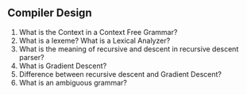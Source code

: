 ## Compiler Design
1. What is the Context in a Context Free Grammar?
2. What is a lexeme? What is a Lexical Analyzer?
3. What is the meaning of recursive and descent in recursive descent parser?
4. What is Gradient Descent?
5. Difference between recursive descent and Gradient Descent?
6. What is an ambiguous grammar?
